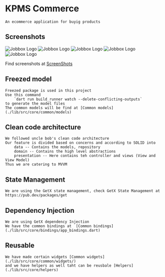 # KPMS Commerce
    An ecommerce application for buyig products
## Screenshots

![Jobbox Logo](/docs/images/ss1.jpeg)
![Jobbox Logo](/docs/images/ss2.jpeg)
![Jobbox Logo](/docs/images/ss3.jpeg)
![Jobbox Logo](/docs/images/ss4.jpeg)
![Jobbox Logo](/docs/images/ss5.jpeg)

Find screenshots at [ScreenShots](./docs/images)

## Freezed model
    Freezed package is used in this project
    Use this command
        `dart run build_runner watch --delete-conflicting-outputs`
    to generate the model files
    The common models will be find at [Common models](./lib/src/core/common/models)

## Clean code architecture
    We followed uncle bob's clean code architecture
    Our feature is divided based on concerns and according to SOLID into
        data -- Contains the models, repository 
        domain -- Contains the high level abstractions
        presentation -- Here contains teh controller and views (View and View Model)
    Thus we are catering to MVVM 

## State Management 
    We are using the GetX state management, check GetX State Management at https://pub.dev/packages/get

## Dependency Injection
    We are using GetX dependency Injection
    We have the common bindings at  [Common bindings](./lib/src/core/bindings/app_bindings.dart)

## Reusable
    We have made certain widgets [Common widgets](./lib/src/core/common/widgets/)
    and we have helpers as well taht can be reusbale [Helpers](./lib/src/core/helpers)